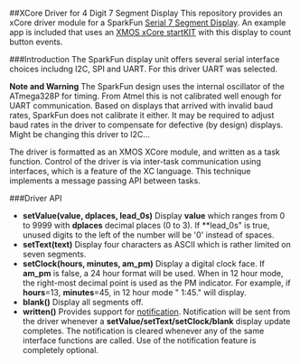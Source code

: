 ##XCore Driver for 4 Digit 7 Segment Display
This repository provides an xCore driver module for a SparkFun [Serial 7 Segment Display](https://github.com/sparkfun/Serial7SegmentDisplay/wiki/Serial-7-Segment-Display-Datasheet).  An example app is included that uses an [XMOS xCore startKIT](http://www.xmos.com/startkit) with this display to count button events.

###Introduction
The SparkFun display unit offers several serial interface choices includng I2C, SPI and UART. For this driver UART was selected.

**Note and Warning** The SparkFun design uses the internal oscillator of the ATmega328P for timing.  From Atmel this is not calibrated well enough for UART communication.  Based on displays that arrived with invalid baud rates, SparkFun does not calibrate it either.  It may be required to adjust baud rates in the driver to compensate for defective (by design) displays.  Might be changing this driver to I2C...

The driver is formatted as an XMOS XCore module, and written as a task function.  Control of the driver is via inter-task communication using interfaces, which is a feature of the XC language.  This technique implements a message passing API between tasks.

###Driver API
- **setValue(value, dplaces, lead_0s)**  Display **value** which ranges from 0 to 9999 with **dplaces** decimal places (0 to 3).  If **lead_0s" is true, unused digits to the left of the number will be '0' instead of spaces.
- **setText(text)**  Display four characters as ASCII which is rather limited on seven segments.
- **setClock(hours, minutes, am_pm)**  Display a digital clock face.  If **am_pm** is false, a 24 hour format will be used.  When in 12 hour mode, the right-most decimal point is used as the PM indicator.  For example, if **hours**=13, **minutes**=45, in 12 hour mode " 1:45." will display.
- **blank()**  Display all segments off.
- **written()**  Provides support for [notification](https://www.xmos.com/published/how-use-notifications-over-interfaces?secure=1).  Notification will be sent from the driver whenever a **setValue/setText/setClock/blank** display update completes.  The notification is cleared whenever any of the same interface functions are called.  Use of the notification feature is completely optional.
